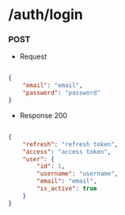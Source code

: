 # /auth/login
### POST
+ Request
```json

{
    "email": "email",
    "password": "password"
}

```
+ Response 200

```json

{
    "refresh": "refresh token",
    "access": "access token",
    "user": {
        "id": 1,
        "username": "username",
        "email": "email",
        "is_active": true
    }
}

```